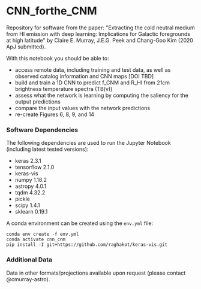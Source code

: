 # CNN_forthe_CNM

Repository for software from the paper: "Extracting the cold neutral medium from HI emission with deep learning: Implications for Galactic foregrounds at high latitude" by Claire E. Murray, J.E.G. Peek and Chang-Goo Kim (2020 ApJ submitted).

With this notebook you should be able to: 

- access remote data, including training and test data, as well as observed catalog information and CNN maps [DOI TBD]
- build and train a 1D CNN to predict f_CNM and R_HI from 21cm brightness temperature spectra (TB(v))
- assess what the network is learning by computing the saliency for the output predictions
- compare the input values with the network predictions
- re-create Figures 6, 8, 9, and 14

### Software Dependencies

The following dependencies are used to run the Jupyter Notebook (including latest tested versions):

* keras 2.3.1
* tensorflow 2.1.0
* keras-vis
* numpy 1.18.2
* astropy 4.0.1
* tqdm 4.32.2
* pickle
* scipy 1.4.1
* sklearn 0.19.1

A conda environment can be created using the `env.yml` file:

```
conda env create -f env.yml
conda activate cnn_cnm
pip install -I git+https://github.com/raghakot/keras-vis.git
```

### Additional Data

Data in other formats/projections available upon request (please contact @cmurray-astro).
